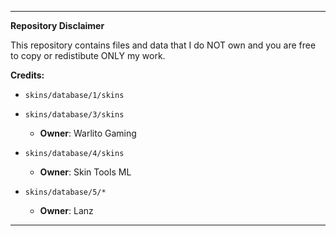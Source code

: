 
---

**Repository Disclaimer**

This repository contains files and data that I do NOT own and you are free to copy or redistibute ONLY my work.

**Credits:**

- `skins/database/1/skins`
- `skins/database/3/skins`
  - **Owner**: Warlito Gaming

- `skins/database/4/skins`  
  - **Owner**: Skin Tools ML
 
- `skins/database/5/*`  
  - **Owner**: Lanz

---
